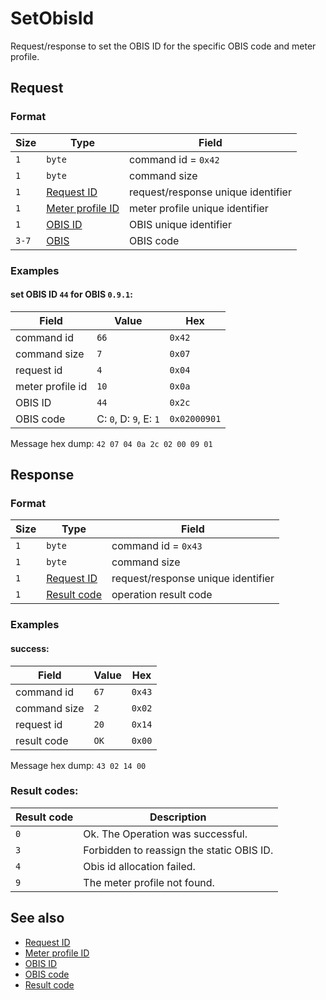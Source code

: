 # SetObisId

Request/response to set the OBIS ID for the specific OBIS code and meter profile.


## Request

### Format

| Size  | Type                                             | Field                              |
| ----- | ------------------------------------------------ | ---------------------------------- |
| `1`   | `byte`                                           | command id = `0x42`                |
| `1`   | `byte`                                           | command size                       |
| `1`   | [Request ID](../types.md#request-id)             | request/response unique identifier |
| `1`   | [Meter profile ID](../types.md#meter-profile-id) | meter profile unique identifier    |
| `1`   | [OBIS ID](../types.md#obis-id)                   | OBIS unique identifier             |
| `3-7` | [OBIS](../types.md#obis)                         | OBIS code                          |

### Examples

#### set OBIS ID `44` for OBIS `0.9.1`:

| Field            | Value                  | Hex          |
| ---------------- | ---------------------- | ------------ |
| command id       | `66`                   | `0x42`       |
| command size     | `7`                    | `0x07`       |
| request id       | `4`                    | `0x04`       |
| meter profile id | `10`                   | `0x0a`       |
| OBIS ID          | `44`                   | `0x2c`       |
| OBIS code        | C: `0`, D: `9`, E: `1` | `0x02000901` |

Message hex dump: `42 07 04 0a 2c 02 00 09 01`


## Response

### Format

| Size | Type                                   | Field                              |
| ---- | -------------------------------------- | ---------------------------------- |
| `1`  | `byte`                                 | command id = `0x43`                |
| `1`  | `byte`                                 | command size                       |
| `1`  | [Request ID](../types.md#request-id)   | request/response unique identifier |
| `1`  | [Result code](../types.md#result-code) | operation result code              |

### Examples

#### success:

| Field        | Value | Hex    |
| ------------ | ----- | ------ |
| command id   | `67`  | `0x43` |
| command size | `2`   | `0x02` |
| request id   | `20`  | `0x14` |
| result code  | `OK`  | `0x00` |

Message hex dump: `43 02 14 00`


### Result codes:

| Result code | Description                               |
| ----------- | ----------------------------------------- |
| `0`         | Ok. The Operation was successful.         |
| `3`         | Forbidden to reassign the static OBIS ID. |
| `4`         | Obis id allocation failed.                |
| `9`         | The meter profile not found.              |


## See also

* [Request ID](../types.md#request-id)
* [Meter profile ID](../types.md#meter-profile-id)
* [OBIS ID](../types.md#obis-id)
* [OBIS code](../types.md#obis)
* [Result code](../types.md#result-code)
